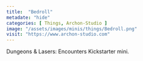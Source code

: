 ```yaml
---
title:  "Bedroll"
metadate: "hide"
categories: [ Things, Archon-Studio ]
image: "/assets/images/minis/things/Bedroll.png"
visit: "https://www.archon-studio.com"
---
```

Dungeons & Lasers: Encounters Kickstarter mini.